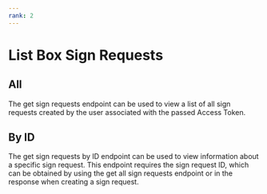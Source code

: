 ```yaml
---
rank: 2
---
```


# List Box Sign Requests

## All

The get sign requests endpoint can be used to view a list of all sign requests
created by the user associated with the passed Access Token.

## By ID

The get sign requests by ID endpoint can be used to view information about a
specific sign request. This endpoint requires the sign request ID, which can be
obtained by using the get all sign requests endpoint or in the response when
creating a sign request.
